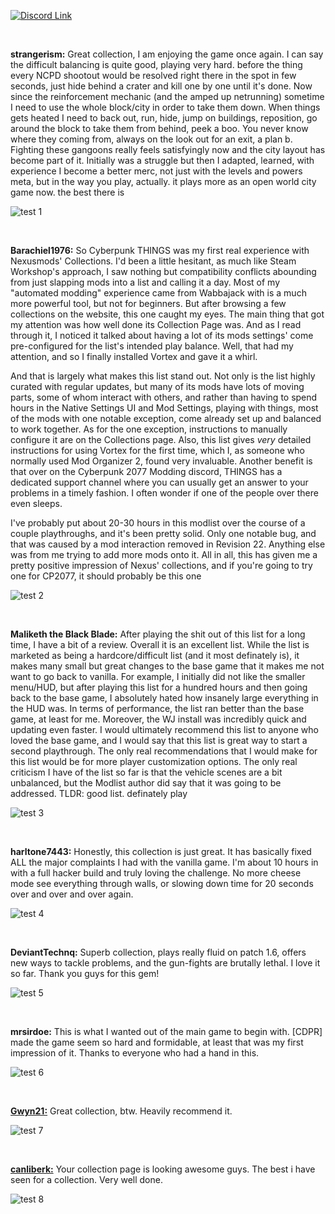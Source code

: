 [![Discord Link](https://i.imgur.com/2zyLjNQ.png)](https://discord.gg/eJdMQKnQVt "Discord for Support and Feedback")

[logo image]: https://i.imgur.com/2zyLjNQ.png

&#10240;

**strangerism:** Great collection, I am enjoying the game once again. I can say the difficult balancing is quite good, playing very hard. before the thing every NCPD shootout would be resolved right there in the spot in few seconds, just hide behind a crater and kill one by one until it's done. Now since the reinforcement mechanic (and the amped up netrunning) sometime I need to use the whole block/city in order to take them down. When things gets heated I need to back out, run, hide, jump on buildings, reposition, go around the block to take them from behind, peek a boo. You never know where they coming from, always on the look out for an exit, a plan b. Fighting these gangoons really feels satisfyingly now and the city layout has become part of it.  Initially was a struggle but then I adapted, learned, with experience I become a better merc, not just with the levels and powers meta, but in the way you play, actually. it plays more as an open world city game now. the best there is 

![test 1](https://i.imgur.com/MIDmJCL.png)

&#10240;

**Barachiel1976:** So Cyberpunk THINGS was my first real experience with Nexusmods' Collections.  I'd been a little hesitant, as much like Steam Workshop's approach, I saw nothing but compatibility conflicts abounding from just slapping mods into a list and calling it a day.  Most of my "automated modding" experience came from Wabbajack with is a much more powerful tool, but not for beginners.  But after browsing a few collections on the website, this one caught my eyes.  The main thing that got my attention was how well done its Collection Page was.  And as I read through it, I noticed it talked about having a lot of its mods settings' come pre-configured for the list's intended play balance.  Well, that had my attention, and so I finally installed Vortex and gave it a whirl.  

And that is largely what makes this list stand out.  Not only is the list highly curated with regular updates, but many of its mods have lots of moving parts, some of whom interact with others, and rather than having to spend hours in the Native Settings UI and Mod Settings, playing with things, most of the mods with one notable exception, come already set up and balanced to work together.  As for the one exception, instructions to manually configure it are on the Collections page.  Also, this list gives *very* detailed instructions for using Vortex for the first time, which I, as someone who normally used Mod Organizer 2, found very invaluable.  Another benefit is that over on the Cyberpunk 2077 Modding discord, THINGS has a dedicated support channel where you can usually get an answer to your problems in a timely fashion.  I often wonder if one of the people over there even sleeps.  

I've probably put about 20-30 hours in this modlist over the course of a couple playthroughs, and it's been pretty solid.  Only one notable bug, and that was caused by a mod interaction removed in Revision 22.  Anything else was from me trying to add more mods onto it.  All in all, this has given me a pretty positive impression of Nexus' collections, and if you're going to try one for CP2077, it should probably be this one

![test 2](https://i.imgur.com/wWQ9FGL.png)

&#10240;

**Maliketh the Black Blade:** After playing the shit out of this list for a long time, I have a bit of a review. Overall it is an excellent list. While the list is marketed as being a hardcore/difficult list (and it most definately is), it makes many small but great changes to the base game that it makes me not want to go back to vanilla. For example, I initially did not like the smaller menu/HUD, but after playing this list for a hundred hours and then going back to the base game, I absolutely hated how insanely large everything in the HUD was. In terms of performance, the list ran better than the base game, at least for me. Moreover, the WJ install was incredibly quick and updating even faster. I would ultimately recommend this list to anyone who loved the base game, and I would say that this list is great way to start a second playthrough. The only real recommendations that I would make for this list would be for more player customization options. The only real criticism I have of the list so far is that the vehicle scenes are a bit unbalanced, but the Modlist author did say that it was going to be addressed. TLDR: good list. definately play

![test 3](https://i.imgur.com/rOgPXiZ.png)

&#10240;

**harltone7443:** Honestly, this collection is just great. It has basically fixed ALL the major complaints I had with the vanilla game. I'm about 10 hours in with a full hacker build and truly loving the challenge. No more cheese mode see everything through walls, or slowing down time for 20 seconds over and over and over again. 

![test 4](https://i.imgur.com/s9KUD03.png)

&#10240;

**DeviantTechnq:** Superb collection, plays really fluid on patch 1.6, offers new ways to tackle problems, and the gun-fights are brutally lethal. I love it so far. Thank you guys for this gem! 

![test 5](https://i.imgur.com/FcMGtnN.png)

&#10240;

**mrsirdoe:** This is what I wanted out of the main game to begin with. [CDPR] made the game seem so hard and formidable, at least that was my first impression of it. Thanks to everyone who had a hand in this. 

![test 6](https://i.imgur.com/SA8rYKK.png)

&#10240;

**[Gwyn21:](https://next.nexusmods.com/cyberpunk2077/collections/iszwwe)** Great collection, btw. Heavily recommend it. 

![test 7](https://i.imgur.com/0HFaI0R.png)

&#10240;

**[canliberk:](https://next.nexusmods.com/skyrimspecialedition/collections/xxsqm4)** Your collection page is looking awesome guys. The best i have seen for a collection. Very well done. 

![test 8](https://i.imgur.com/vpdCBwJ.png)





